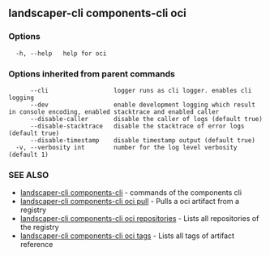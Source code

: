 ## landscaper-cli components-cli oci



### Options

```
  -h, --help   help for oci
```

### Options inherited from parent commands

```
      --cli                  logger runs as cli logger. enables cli logging
      --dev                  enable development logging which result in console encoding, enabled stacktrace and enabled caller
      --disable-caller       disable the caller of logs (default true)
      --disable-stacktrace   disable the stacktrace of error logs (default true)
      --disable-timestamp    disable timestamp output (default true)
  -v, --verbosity int        number for the log level verbosity (default 1)
```

### SEE ALSO

* [landscaper-cli components-cli](landscaper-cli_components-cli.md)	 - commands of the components cli
* [landscaper-cli components-cli oci pull](landscaper-cli_components-cli_oci_pull.md)	 - Pulls a oci artifact from a registry
* [landscaper-cli components-cli oci repositories](landscaper-cli_components-cli_oci_repositories.md)	 - Lists all repositories of the registry
* [landscaper-cli components-cli oci tags](landscaper-cli_components-cli_oci_tags.md)	 - Lists all tags of artifact reference

